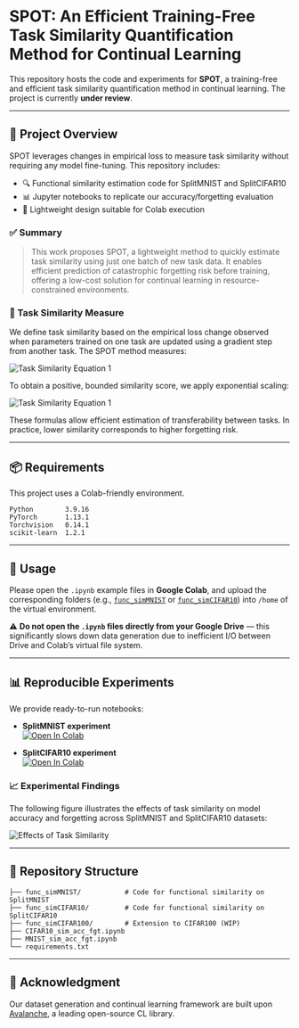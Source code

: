 # SPOT: An Efficient Training-Free Task Similarity Quantification Method for Continual Learning

This repository hosts the code and experiments for **SPOT**, a training-free and efficient task similarity quantification method in continual learning. The project is currently **under review**.

---

## 🧠 Project Overview

SPOT leverages changes in empirical loss to measure task similarity without requiring any model fine-tuning. This repository includes:

- 🔍 Functional similarity estimation code for SplitMNIST and SplitCIFAR10
- 📊 Jupyter notebooks to replicate our accuracy/forgetting evaluation
- 📁 Lightweight design suitable for Colab execution

### ✅ Summary

> This work proposes SPOT, a lightweight method to quickly estimate task similarity using just one batch of new task data. It enables efficient prediction of catastrophic forgetting risk before training, offering a low-cost solution for continual learning in resource-constrained environments.

### 📐 Task Similarity Measure

We define task similarity based on the empirical loss change observed when parameters trained on one task are updated using a gradient step from another task. The SPOT method measures:

![Task Similarity Equation 1](eq3.png)

To obtain a positive, bounded similarity score, we apply exponential scaling:

![Task Similarity Equation 1](eq4.png)

These formulas allow efficient estimation of transferability between tasks. In practice, lower similarity corresponds to higher forgetting risk.

---

## 📦 Requirements 

This project uses a Colab-friendly environment.

```text
Python        3.9.16
PyTorch       1.13.1
Torchvision   0.14.1
scikit-learn  1.2.1
```

---

## 🚀 Usage

Please open the `.ipynb` example files in **Google Colab**, and upload the corresponding folders (e.g., [`func_simMNIST`](func_simMNIST) or [`func_simCIFAR10`](func_simCIFAR10)) into `/home` of the virtual environment.

⚠️ **Do not open the `.ipynb` files directly from your Google Drive** — this significantly slows down data generation due to inefficient I/O between Drive and Colab’s virtual file system.

---

## 📊 Reproducible Experiments

We provide ready-to-run notebooks:

- **SplitMNIST experiment**  
  <a target="_blank" href="https://colab.research.google.com/github/wang-xulong/Func_sim/blob/main/MNIST_sim_acc_fgt.ipynb">
    <img src="https://colab.research.google.com/assets/colab-badge.svg" alt="Open In Colab"/>
  </a>  

- **SplitCIFAR10 experiment**  
  <a target="_blank" href="https://colab.research.google.com/github/wang-xulong/Func_sim/blob/main/CIFAR10_sim_acc_fgt.ipynb">
    <img src="https://colab.research.google.com/assets/colab-badge.svg" alt="Open In Colab"/>
  </a>  

### 📈 Experimental Findings

The following figure illustrates the effects of task similarity on model accuracy and forgetting across SplitMNIST and SplitCIFAR10 datasets:

![Effects of Task Similarity](spot_similarity_effects.png)

---

## 📁 Repository Structure

```
├── func_simMNIST/           # Code for functional similarity on SplitMNIST
├── func_simCIFAR10/         # Code for functional similarity on SplitCIFAR10
├── func_simCIFAR100/        # Extension to CIFAR100 (WIP)
├── CIFAR10_sim_acc_fgt.ipynb
├── MNIST_sim_acc_fgt.ipynb
└── requirements.txt
```

---

## 🙏 Acknowledgment

Our dataset generation and continual learning framework are built upon [Avalanche](https://avalanche.continualai.org/), a leading open-source CL library.
